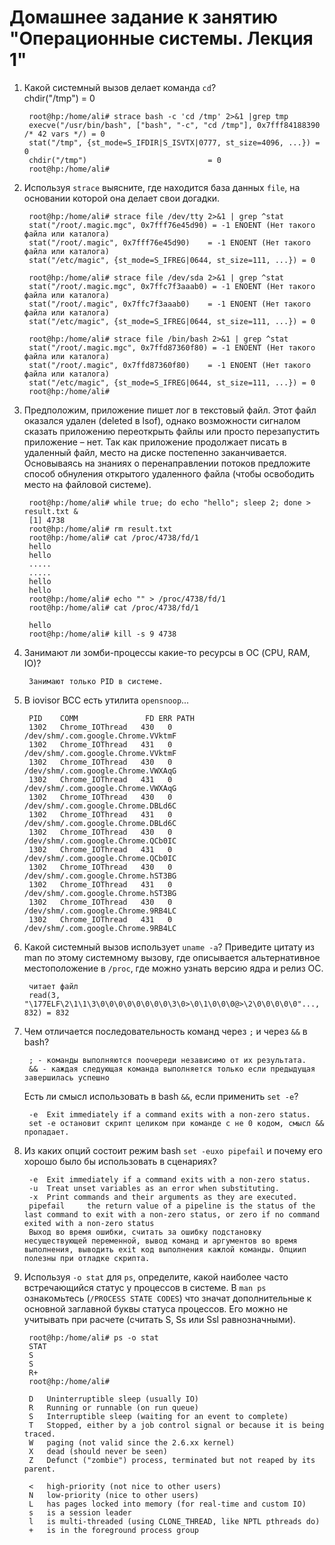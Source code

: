 # Домашнее задание к занятию "Операционные системы. Лекция 1"

1. Какой системный вызов делает команда `cd`?             
        chdir("/tmp")                           = 0              

        root@hp:/home/ali# strace bash -c 'cd /tmp' 2>&1 |grep tmp 
        execve("/usr/bin/bash", ["bash", "-c", "cd /tmp"], 0x7fff84188390 /* 42 vars */) = 0
        stat("/tmp", {st_mode=S_IFDIR|S_ISVTX|0777, st_size=4096, ...}) = 0
        chdir("/tmp")                           = 0
        root@hp:/home/ali# 


2. Используя `strace` выясните, где находится база данных `file`, на основании которой она делает свои догадки.

        root@hp:/home/ali# strace file /dev/tty 2>&1 | grep ^stat
        stat("/root/.magic.mgc", 0x7fff76e45d90) = -1 ENOENT (Нет такого файла или каталога)
        stat("/root/.magic", 0x7fff76e45d90)    = -1 ENOENT (Нет такого файла или каталога)
        stat("/etc/magic", {st_mode=S_IFREG|0644, st_size=111, ...}) = 0
        
        root@hp:/home/ali# strace file /dev/sda 2>&1 | grep ^stat
        stat("/root/.magic.mgc", 0x7ffc7f3aaab0) = -1 ENOENT (Нет такого файла или каталога)
        stat("/root/.magic", 0x7ffc7f3aaab0)    = -1 ENOENT (Нет такого файла или каталога)
        stat("/etc/magic", {st_mode=S_IFREG|0644, st_size=111, ...}) = 0

        root@hp:/home/ali# strace file /bin/bash 2>&1 | grep ^stat
        stat("/root/.magic.mgc", 0x7ffd87360f80) = -1 ENOENT (Нет такого файла или каталога)
        stat("/root/.magic", 0x7ffd87360f80)    = -1 ENOENT (Нет такого файла или каталога)
        stat("/etc/magic", {st_mode=S_IFREG|0644, st_size=111, ...}) = 0
        root@hp:/home/ali# 


3. Предположим, приложение пишет лог в текстовый файл. Этот файл оказался удален (deleted в lsof), однако возможности сигналом сказать приложению переоткрыть файлы или просто перезапустить приложение – нет. Так как приложение продолжает писать в удаленный файл, место на диске постепенно заканчивается. Основываясь на знаниях о перенаправлении потоков предложите способ обнуления открытого удаленного файла (чтобы освободить место на файловой системе).

        root@hp:/home/ali# while true; do echo "hello"; sleep 2; done > result.txt &
        [1] 4738
        root@hp:/home/ali# rm result.txt
        root@hp:/home/ali# cat /proc/4738/fd/1
        hello
        hello
        .....
        .....
        hello
        hello
        root@hp:/home/ali# echo "" > /proc/4738/fd/1
        root@hp:/home/ali# cat /proc/4738/fd/1
        
        hello
        root@hp:/home/ali# kill -s 9 4738



4. Занимают ли зомби-процессы какие-то ресурсы в ОС (CPU, RAM, IO)?

        Занимают только PID в системе.


5. В iovisor BCC есть утилита `opensnoop`...

        PID    COMM               FD ERR PATH
        1302   Chrome_IOThread   430   0 /dev/shm/.com.google.Chrome.VVktmF
        1302   Chrome_IOThread   431   0 /dev/shm/.com.google.Chrome.VVktmF
        1302   Chrome_IOThread   430   0 /dev/shm/.com.google.Chrome.VWXAqG
        1302   Chrome_IOThread   431   0 /dev/shm/.com.google.Chrome.VWXAqG
        1302   Chrome_IOThread   430   0 /dev/shm/.com.google.Chrome.DBLd6C
        1302   Chrome_IOThread   431   0 /dev/shm/.com.google.Chrome.DBLd6C
        1302   Chrome_IOThread   430   0 /dev/shm/.com.google.Chrome.QCb0IC
        1302   Chrome_IOThread   431   0 /dev/shm/.com.google.Chrome.QCb0IC
        1302   Chrome_IOThread   430   0 /dev/shm/.com.google.Chrome.hST3BG
        1302   Chrome_IOThread   431   0 /dev/shm/.com.google.Chrome.hST3BG
        1302   Chrome_IOThread   430   0 /dev/shm/.com.google.Chrome.9RB4LC
        1302   Chrome_IOThread   431   0 /dev/shm/.com.google.Chrome.9RB4LC


6. Какой системный вызов использует `uname -a`? Приведите цитату из man по этому системному вызову, где описывается альтернативное местоположение в `/proc`, где можно узнать версию ядра и релиз ОС.
 
        читает файл
        read(3, "\177ELF\2\1\1\3\0\0\0\0\0\0\0\0\3\0>\0\1\0\0\0@>\2\0\0\0\0\0"..., 832) = 832

7. Чем отличается последовательность команд через `;` и через `&&` в bash?
 
        ; - команды выполняются поочереди независимо от их результата. 
        && - каждая следующая команда выполняется только если предыдущая завершилась успешно

    Есть ли смысл использовать в bash `&&`, если применить `set -e`?
    
        -e  Exit immediately if a command exits with a non-zero status.
        set -e остановит скрипт целиком при команде с не 0 кодом, смысл && пропадает.

8. Из каких опций состоит режим bash `set -euxo pipefail` и почему его хорошо было бы использовать в сценариях?


        -e  Exit immediately if a command exits with a non-zero status.
        -u  Treat unset variables as an error when substituting.
        -x  Print commands and their arguments as they are executed.
        pipefail     the return value of a pipeline is the status of the last command to exit with a non-zero status, or zero if no command exited with a non-zero status
        Выход во время ошибки, считать за ошибку подстановку несуществующей переменной, вывод команд и аргументов во время выполнения, выводить exit код выполнения кажлой команды. Опциип полезны при отладке скрипта. 


9. Используя `-o stat` для `ps`, определите, какой наиболее часто встречающийся статус у процессов в системе. В `man ps` ознакомьтесь (`/PROCESS STATE CODES`) что значат дополнительные к основной заглавной буквы статуса процессов. Его можно не учитывать при расчете (считать S, Ss или Ssl равнозначными).

        root@hp:/home/ali# ps -o stat
        STAT
        S
        S
        R+
        root@hp:/home/ali# 

        D	Uninterruptible sleep (usually IO)
        R	Running or runnable (on run queue)
        S	Interruptible sleep (waiting for an event to complete)
        T	Stopped, either by a job control signal or because it is being traced.
        W	paging (not valid since the 2.6.xx kernel)
        X	dead (should never be seen)
        Z	Defunct ("zombie") process, terminated but not reaped by its parent.

        <	high-priority (not nice to other users)
        N	low-priority (nice to other users)
        L	has pages locked into memory (for real-time and custom IO)
        s	is a session leader
        l	is multi-threaded (using CLONE_THREAD, like NPTL pthreads do)
        +	is in the foreground process group

